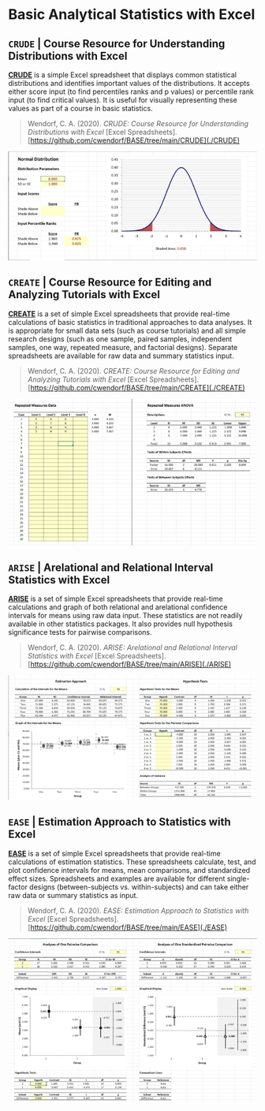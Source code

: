 
# Basic Analytical Statistics with Excel

## `CRUDE` | Course Resource for Understanding Distributions with Excel

[**CRUDE**](./CRUDE) is a simple Excel spreadsheet that displays common statistical distributions and identifies important values of the distributions. It accepts either score input (to find percentiles ranks and p values) or percentile rank input (to find critical values). It is useful for visually representing these values as part of a course in basic statistics.

> Wendorf, C. A. (2020). _CRUDE: Course Resource for Understanding Distributions with Excel_ [Excel Spreadsheets]. [https://github.com/cwendorf/BASE/tree/main/CRUDE](./CRUDE)

<p align="center"><kbd><img src="CRUDE/CRUDE.jpg"></kbd></p>

## `CREATE` | Course Resource for Editing and Analyzing Tutorials with Excel

[**CREATE**](./CREATE) is a set of simple Excel spreadsheets that provide real-time calculations of basic statistics in traditional approaches to data analyses. It is appropriate for small data sets (such as course tutorials) and all simple research designs (such as one sample, paired samples, independent samples, one way, repeated measure, and factorial designs). Separate spreadsheets are available for raw data and summary statistics input.

> Wendorf, C. A. (2020). *CREATE: Course Resource for Editing and Analyzing Tutorials with Excel* [Excel Spreadsheets]. [https://github.com/cwendorf/BASE/tree/main/CREATE](./CREATE)

<p align="center"><kbd><img src="CREATE/CREATE.jpg"></kbd></p>

## `ARISE` | Arelational and Relational Interval Statistics with Excel

[**ARISE**](./ARISE) is a set of simple Excel spreadsheets that provide real-time calculations and graph of both relational and arelational confidence intervals for means using raw data input. These statistics are not readily available in other statistics packages. It also provides null hypothesis significance tests for pairwise comparisons.

> Wendorf, C. A. (2020). *ARISE: Arelational and Relational Interval Statistics with Excel* [Excel Spreadsheets].  [https://github.com/cwendorf/BASE/tree/main/ARISE](./ARISE)

<p align="center"><kbd><img src="ARISE/ARISE.jpg"></kbd></p>

## `EASE` | Estimation Approach to Statistics with Excel

[**EASE**](./EASE) is a set of simple Excel spreadsheets that provide real-time calculations of estimation statistics. These spreadsheets calculate, test, and plot confidence intervals for means, mean comparisons, and standardized effect sizes. Spreadsheets and examples are available for different single-factor designs (between-subjects vs. within-subjects) and can take either raw data or summary statistics as input. 

> Wendorf, C. A. (2020). *EASE: Estimation Approach to Statistics with Excel* [Excel Spreadsheets]. [https://github.com/cwendorf/BASE/tree/main/EASE](./EASE)

<p align="center"><kbd><img src="EASE/EASE.jpg"></kbd></p>
